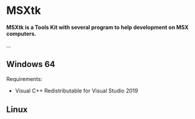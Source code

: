 # MSXtk

**MSXtk is a Tools Kit with several program to help development on MSX computers.**

...

## Windows 64
Requirements:
- Visual C++ Redistributable for Visual Studio 2019

## Linux
